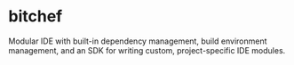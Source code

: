 # bitchef
Modular IDE with built-in dependency management, build environment management, and an SDK for writing custom, project-specific IDE modules.
